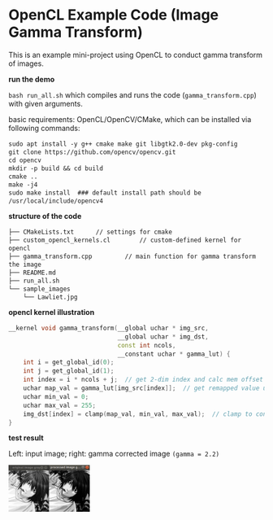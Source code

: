 # OpenCL Example Code (Image Gamma Transform)

This is an example mini-project using OpenCL to conduct gamma transform of images.

**run the demo**

`bash run_all.sh` which compiles and runs the code (`gamma_transform.cpp`) with given arguments.

basic requirements: OpenCL/OpenCV/CMake, which can be installed via following commands:

```shell
sudo apt install -y g++ cmake make git libgtk2.0-dev pkg-config
git clone https://github.com/opencv/opencv.git
cd opencv
mkdir -p build && cd build
cmake ..
make -j4
sudo make install  ### default install path should be /usr/local/include/opencv4
````

**structure of the code**

```
├── CMakeLists.txt      // settings for cmake
├── custom_opencl_kernels.cl        // custom-defined kernel for opencl
├── gamma_transform.cpp         // main function for gamma transform the image
├── README.md
├── run_all.sh
└── sample_images
    └── Lawliet.jpg
```

**opencl kernel illustration**

```c++
__kernel void gamma_transform(__global uchar * img_src,
                              __global uchar * img_dst,
                              const int ncols,
                              __constant uchar * gamma_lut) {
    int i = get_global_id(0);
    int j = get_global_id(1);
    int index = i * ncols + j;  // get 2-dim index and calc mem offset
    uchar map_val = gamma_lut[img_src[index]];  // get remapped value using gamma LUT
    uchar min_val = 0;
    uchar max_val = 255;
    img_dst[index] = clamp(map_val, min_val, max_val);  // clamp to control the range
}
```

**test result**

Left: input image; right: gamma corrected image `(gamma = 2.2)`

<img src="assets/image-20230112195257505.png" alt="image-20230112195257505" style="zoom: 20%;" />

